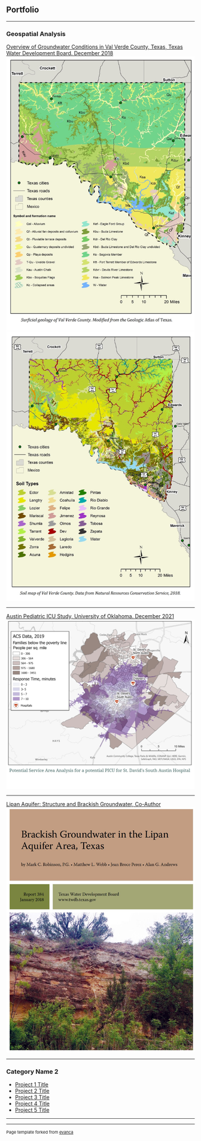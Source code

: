 ## Portfolio

---

### Geospatial Analysis

[Overview of
Groundwater Conditions in
Val Verde County,
Texas, Texas Water Development Board. December 2018](https://www.twdb.texas.gov/groundwater/special_projects/valverde/index.asp)
<img src="images/ValVerdeCo_GeoMap.jpg"/>
<img src="images/ValVerdeCo_SoilMap.jpg"/>

---
[Austin Pediatric ICU Study, University of Oklahoma. December 2021](https://storymaps.arcgis.com/stories/9938c4c9cac14ab8a85c5ce09f297829)
<img src="images/ICUStudy_ProposedSite.jpg"/>

---
[Lipan Aquifer: Structure and Brackish Groundwater, Co-Author](https://www.twdb.texas.gov/groundwater/bracs/studies/Lipan/index.asp)
<img src="images/Lipan_Report.JPG"/>

---

### Category Name 2

- [Project 1 Title](http://example.com/)
- [Project 2 Title](http://example.com/)
- [Project 3 Title](http://example.com/)
- [Project 4 Title](http://example.com/)
- [Project 5 Title](http://example.com/)

---




---
<p style="font-size:11px">Page template forked from <a href="https://github.com/evanca/quick-portfolio">evanca</a></p>
<!-- Remove above link if you don't want to attibute -->
